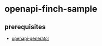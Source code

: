# openapi-finch-sample

## prerequisites
- [openapi-generator](https://github.com/OpenAPITools/openapi-generator)

